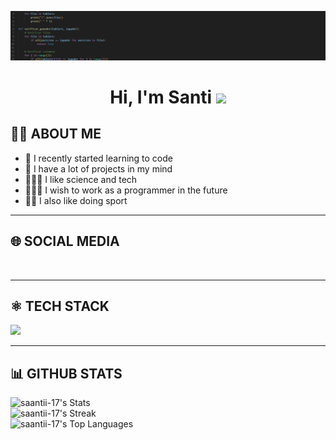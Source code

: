 ![banner](banner.png)
<h1 align="center"><b>Hi, I'm Santi</b> <img src="https://media.giphy.com/media/hvRJCLFzcasrR4ia7z/giphy.gif" width="35"></h1>

## 👦🏼 ABOUT ME
- 🌼 I recently started learning to code<br>
- 🔭 I have a lot of projects in my mind<br>
- 👨🏼‍🔬 I like science and tech<br>
- 👨🏼‍💻 I wish to work as a programmer in the future<br>
- 💪🏼 I also like doing sport<br>

___

## 🌐 SOCIAL MEDIA
<br>

___

## ⚛ TECH STACK

<p align="left">
  <a href="https://skillicons.dev">
    <img src="https://skillicons.dev/icons?i=git,github,html,css,py,vscode,arduino&perline=4"/>
  </a>
</p>

___

## 📊 GITHUB STATS

![saantii-17's Stats](https://github-readme-stats.vercel.app/api?username=saantii-17&theme=tokyonight&show_icons=true&hide_border=true&count_private=false)
<br>
![saantii-17's Streak](https://github-readme-streak-stats.herokuapp.com/?user=saantii-17&theme=tokyonight&hide_border=true)
<br>
![saantii-17's Top Languages](https://github-readme-stats.vercel.app/api/top-langs/?username=saantii-17&theme=tokyonight&show_icons=true&hide_border=true&layout=compact)
